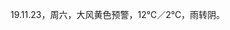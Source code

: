 <link href="../../css/style.css" rel="stylesheet" type="text/css" />

<span class="fzzy">19.11.23，周六，大风黄色预警，12℃／2℃，雨转阴。


